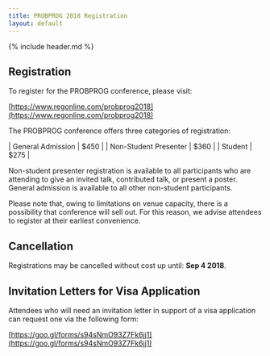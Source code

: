 ```yaml
---
title: PROBPROG 2018 Registration
layout: default
---
```


{% include header.md %}

## Registration

To register for the PROBPROG conference, please visit:

[https://www.regonline.com/probprog2018](https://www.regonline.com/probprog2018)

The PROBPROG conference offers three categories of registration:

| General Admission         | $450             |
| Non-Student Presenter     | $360             |
| Student                   | $275             |

Non-student presenter registration is available to all participants who are attending to give an invited talk, contributed talk, or present a poster. General admission is available to all other non-student participants.

Please note that, owing to limitations on venue capacity, there is a possibility that conference will sell out. For this reason, we advise attendees to register at their earliest convenience.

## Cancellation 

Registrations may be cancelled without cost up until: **Sep 4 2018**.

## Invitation Letters for Visa Application

Attendees who will need an invitation letter in support of a visa application can request one via the following form:

[https://goo.gl/forms/s94sNmO93Z7Fk6jj1](https://goo.gl/forms/s94sNmO93Z7Fk6jj1)


